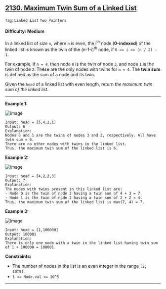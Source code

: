 ## [2130. Maximum Twin Sum of a Linked List](https://leetcode.com/problems/maximum-twin-sum-of-a-linked-list)

```Tag```: ```Linked List``` ```Two Pointers```

#### Difficulty: Medium

In a linked list of size ```n```, where ```n``` is even, the i<sup>th</sup> node (__0-indexed__) of the linked list is known as the twin of the (n-1-i)<sup>th</sup> node, if ```0 <= i <= (n / 2) - 1```.

For example, if ```n = 4```, then node ```0``` is the twin of node ```3```, and node ```1``` is the twin of node ```2```. These are the only nodes with twins for ```n = 4```.
The __twin sum__ is defined as the sum of a node and its twin.

Given the ```head``` of a linked list with even length, return _the maximum twin sum of the linked list_.

---

__Example 1:__

![image](https://assets.leetcode.com/uploads/2021/12/03/eg1drawio.png)
```
Input: head = [5,4,2,1]
Output: 6
Explanation:
Nodes 0 and 1 are the twins of nodes 3 and 2, respectively. All have twin sum = 6.
There are no other nodes with twins in the linked list.
Thus, the maximum twin sum of the linked list is 6. 
```

__Example 2:__

![image](https://assets.leetcode.com/uploads/2021/12/03/eg2drawio.png)
```
Input: head = [4,2,2,3]
Output: 7
Explanation:
The nodes with twins present in this linked list are:
- Node 0 is the twin of node 3 having a twin sum of 4 + 3 = 7.
- Node 1 is the twin of node 2 having a twin sum of 2 + 2 = 4.
Thus, the maximum twin sum of the linked list is max(7, 4) = 7. 
```

__Example 3:__

![image](https://assets.leetcode.com/uploads/2021/12/03/eg3drawio.png)
```
Input: head = [1,100000]
Output: 100001
Explanation:
There is only one node with a twin in the linked list having twin sum of 1 + 100000 = 100001.
```

__Constraints:__

- The number of nodes in the list is an even integer in the range ```[2, 10^5]```.
- ```1 <= Node.val <= 10^5```

---
